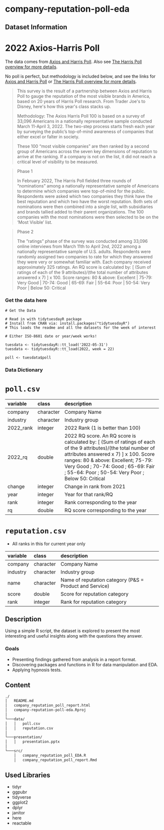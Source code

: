 # company-reputation-poll-eda

## Dataset Information
# 2022 Axios-Harris Poll

The data comes from [Axios and Harris Poll](https://www.axios.com/2022/05/24/2022-axios-harris-poll-100-rankings). Also see [The Harris Poll overview for more details](https://theharrispoll.com/partners/media/axios-harrispoll-100/).

No poll is perfect, but methodology is included below, and see the links for [Axios and Harris Poll](https://www.axios.com/2022/05/24/2022-axios-harris-poll-100-rankings) or [The Harris Poll overview for more details](https://theharrispoll.com/partners/media/axios-harrispoll-100/).

> This survey is the result of a partnership between Axios and Harris Poll to gauge the reputation of the most visible brands in America, based on 20 years of Harris Poll research. From Trader Joe's to Disney, here's how this year's class stacks up.
> 
> Methodology: The Axios Harris Poll 100 is based on a survey of 33,096 Americans in a nationally representative sample conducted March 11-April 3, 2022. The two-step process starts fresh each year by surveying the public’s top-of-mind awareness of companies that either excel or falter in society.
> 
> These 100 “most visible companies” are then ranked by a second group of Americans across the seven key dimensions of reputation to arrive at the ranking. If a company is not on the list, it did not reach a critical level of visibility to be measured.

> Phase 1
> 
> In February 2022, The Harris Poll fielded three rounds of “nominations” among a nationally representative sample of Americans to determine which companies were top-of-mind for the public. Respondents were asked which two companies they think have the best reputation and which two have the worst reputation. Both sets of nominations were then combined into a single list, with subsidiaries and brands tallied added to their parent organizations. The 100 companies with the most nominations were then selected to be on the ‘Most Visible’ list.

> Phase 2
>
> The ”ratings” phase of the survey was conducted among 33,096 online interviews from March 11th to April 2nd, 2022 among a nationally representative sample of U.S. adults.
Respondents were randomly assigned two companies to rate for which they answered they were very or somewhat familiar with.
Each company received approximately 325 ratings.
An RQ score is calculated by:  [ (Sum of ratings of each of the 9 attributes)/(the total number of attributes answered x 7) ]  x 100. Score ranges: 80 & above: Excellent | 75-79: Very Good | 70-74: Good | 65-69: Fair | 55-64: Poor | 50-54: Very Poor | Below 50: Critical

### Get the data here

```{r}
# Get the Data

# Read in with tidytuesdayR package 
# Install from CRAN via: install.packages("tidytuesdayR")
# This loads the readme and all the datasets for the week of interest

# Either ISO-8601 date or year/week works!

tuesdata <- tidytuesdayR::tt_load('2022-05-31')
tuesdata <- tidytuesdayR::tt_load(2022, week = 22)

poll <- tuesdata$poll
```


### Data Dictionary

# `poll.csv`

|variable  |class     |description |
|:---------|:---------|:-----------|
|company   |character | Company Name |
|industry  |character | Industry group |
|2022_rank |integer   | 2022 Rank (1 is better than 100) |
|2022_rq   |double    | 2022 RQ score. An RQ score is calculated by:  [ (Sum of ratings of each of the 9 attributes)/(the total number of attributes answered x 7) ]  x 100. Score ranges: 80 & above: Excellent; 75-79: Very Good ; 70-74: Good ; 65-69: Fair ; 55-64: Poor ; 50-54: Very Poor ; Below 50: Critical |
|change    |integer   | Change in rank from 2021         |
|year      |integer   | Year for that rank/RQ |
|rank      |integer   | Rank corresponding to the year|
|rq        |double    | RQ score corresponding to the year |

# `reputation.csv`
- All ranks in this for current year only

|variable  |class     |description |
|:---------|:---------|:-----------|
|company   |character | Company Name |
|industry  |character | Industry group |
|name      |character | Name of reputation category (P&S = Product and Service) |
|score     |double    | Score for reputation category |
|rank      |integer   | Rank for reputation category |


## Description

Using a simple R script, the dataset is explored to present the most interesting and useful insights along with the questions they answer.
### Goals
- Presenting findings gathered from analysis in a report format.
- Discovering packages and functions in R for data manipulation and EDA.
- Applying hypnosis tests.

## Content 

```bash
./
│   README.md
│   company_reputation_poll_report.html    
│   company-reputation-poll-eda.Rproj
│   
└───data/
│   │   poll.csv
│   │   reputation.csv
│   
└───presentation/
│   │   presentation.pptx
│   
└───src/
    │   company_reputation_poll_EDA.R
    │   company_reputation_poll_report.Rmd
```

## Used Libraries
- tidyr
- ggpubr
- tidyverse
- ggplot2
- dplyr
- janitor
- here
- reactable
